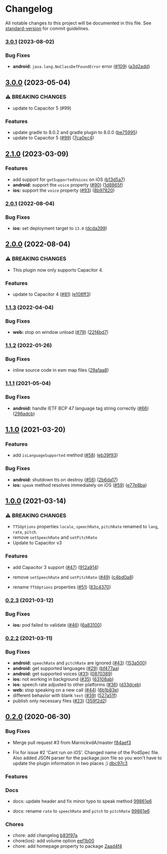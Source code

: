 # Changelog

All notable changes to this project will be documented in this file. See [standard-version](https://github.com/conventional-changelog/standard-version) for commit guidelines.

### [3.0.1](https://github.com/capacitor-community/text-to-speech/compare/v3.0.0...v3.0.1) (2023-08-02)


### Bug Fixes

* **android:** `java.lang.NoClassDefFoundError` error ([#109](https://github.com/capacitor-community/text-to-speech/issues/109)) ([a3d2add](https://github.com/capacitor-community/text-to-speech/commit/a3d2add74e233fbfb09aaeb11e65a2c0e830630e))

## [3.0.0](https://github.com/capacitor-community/text-to-speech/compare/v2.1.0...v3.0.0) (2023-05-04)


### ⚠ BREAKING CHANGES

* update to Capacitor 5 (#99)

### Features

* update gradle to 8.0.2 and gradle plugin to 8.0.0 ([be75995](https://github.com/capacitor-community/text-to-speech/commit/be7599547964f8520eb4a4108ac4702baf805ce7))
* update to Capacitor 5 ([#99](https://github.com/capacitor-community/text-to-speech/issues/99)) ([7ca0ec4](https://github.com/capacitor-community/text-to-speech/commit/7ca0ec46ad3dc86710a22fca672e7bb4ab5eee42))

## [2.1.0](https://github.com/capacitor-community/text-to-speech/compare/v2.0.1...v2.1.0) (2023-03-09)


### Features

* add support for `getSupportedVoices` on iOS ([b13d5a7](https://github.com/capacitor-community/text-to-speech/commit/b13d5a7dc7956e77e5c11b43480901bec544001d))
* **android:** support the `voice` property ([#90](https://github.com/capacitor-community/text-to-speech/issues/90)) ([1d8865f](https://github.com/capacitor-community/text-to-speech/commit/1d8865f3dbe1ab86a840ff46a8b643e08fdd79ea))
* **ios:** support the `voice` property ([#93](https://github.com/capacitor-community/text-to-speech/issues/93)) ([8b97820](https://github.com/capacitor-community/text-to-speech/commit/8b9782066dd0da9336bf9cd69698b602ad867659))

### [2.0.1](https://github.com/capacitor-community/text-to-speech/compare/v2.0.0...v2.0.1) (2022-08-04)


### Bug Fixes

* **ios:** set deployment target to `13.0` ([dcda399](https://github.com/capacitor-community/text-to-speech/commit/dcda399a01d3fdc04eedbdfab4fa49064cba81b7))

## [2.0.0](https://github.com/capacitor-community/text-to-speech/compare/v1.1.3...v2.0.0) (2022-08-04)


### ⚠ BREAKING CHANGES

* This plugin now only supports Capacitor 4.

### Features

* update to Capacitor 4 ([#81](https://github.com/capacitor-community/text-to-speech/issues/81)) ([e108ff3](https://github.com/capacitor-community/text-to-speech/commit/e108ff360ff7735b089321ff637238c22e580df0))

### [1.1.3](https://github.com/capacitor-community/text-to-speech/compare/v1.1.2...v1.1.3) (2022-04-04)


### Bug Fixes

* **web:** stop on window unload ([#79](https://github.com/capacitor-community/text-to-speech/issues/79)) ([22f4bd7](https://github.com/capacitor-community/text-to-speech/commit/22f4bd7c1e9c2e6ce745454e46b9cd16ef2c3c55))

### [1.1.2](https://github.com/capacitor-community/text-to-speech/compare/v1.1.1...v1.1.2) (2022-01-26)


### Bug Fixes

* inline source code in esm map files ([29a1aa8](https://github.com/capacitor-community/text-to-speech/commit/29a1aa8d5256ec1fcd168a0802b616fbd8935a58))

### [1.1.1](https://github.com/capacitor-community/text-to-speech/compare/v1.1.0...v1.1.1) (2021-05-04)


### Bug Fixes

* **android:** handle IETF BCP 47 language tag string correctly ([#66](https://github.com/capacitor-community/text-to-speech/issues/66)) ([296adcb](https://github.com/capacitor-community/text-to-speech/commit/296adcba96641de60aea7cc74c292f2fdd3f7ada))

## [1.1.0](https://github.com/capacitor-community/text-to-speech/compare/v1.0.0...v1.1.0) (2021-03-20)


### Features

* add `isLanguageSupported` method ([#58](https://github.com/capacitor-community/text-to-speech/issues/58)) ([eb39f93](https://github.com/capacitor-community/text-to-speech/commit/eb39f93e31c0ec008a0058b32464b4f43471b322))


### Bug Fixes

* **android:** shutdown tts on destroy ([#56](https://github.com/capacitor-community/text-to-speech/issues/56)) ([2b6da17](https://github.com/capacitor-community/text-to-speech/commit/2b6da17f4f73c9d4443a2cdd325a5f918dd04bc8))
* **ios:** `speak` method resolves immediately on iOS ([#59](https://github.com/capacitor-community/text-to-speech/issues/59)) ([e77e8ba](https://github.com/capacitor-community/text-to-speech/commit/e77e8baf459d197798f16e5034288677d5e41cb1))

## [1.0.0](https://github.com/capacitor-community/text-to-speech/compare/v0.2.3...v1.0.0) (2021-03-14)


### ⚠ BREAKING CHANGES

* `TTSOptions` properties `locale`, `speechRate`, `pitchRate` renamed to `lang`, `rate`, `pitch`.
* remove `setSpeechRate` and `setPitchRate`
* Update to Capacitor v3

### Features

* add Capacitor 3 support ([#47](https://github.com/capacitor-community/text-to-speech/issues/47)) ([912a914](https://github.com/capacitor-community/text-to-speech/commit/912a91455f100aa430d1a108090fb7f8ff2bc8e9))


* remove `setSpeechRate` and `setPitchRate` ([#49](https://github.com/capacitor-community/text-to-speech/issues/49)) ([c4bd0a8](https://github.com/capacitor-community/text-to-speech/commit/c4bd0a85197921f23fd43f3d4a9f6bd2d998183a))
* rename `TTSOptions` properties ([#51](https://github.com/capacitor-community/text-to-speech/issues/51)) ([83c4370](https://github.com/capacitor-community/text-to-speech/commit/83c43708165f5365158eb05eb22e5f69f15b7bef))

### [0.2.3](https://github.com/capacitor-community/text-to-speech/compare/v0.2.2...v0.2.3) (2021-03-12)


### Bug Fixes

* **ios:** pod failed to validate ([#46](https://github.com/capacitor-community/text-to-speech/issues/46)) ([6a83100](https://github.com/capacitor-community/text-to-speech/commit/6a831003d3c29f9fa6a46dc27e20267246b3ec1a))

### [0.2.2](https://github.com/capacitor-community/text-to-speech/compare/v0.2.1...v0.2.2) (2021-03-11)


### Bug Fixes

* **android:** `speechRate` and `pitchRate` are ignored ([#43](https://github.com/capacitor-community/text-to-speech/issues/43)) ([153a500](https://github.com/capacitor-community/text-to-speech/commit/153a500aef2245de61885ce282f7d5111f28b803))
* **android:** get supported languages ([#29](https://github.com/capacitor-community/text-to-speech/issues/29)) ([bf477aa](https://github.com/capacitor-community/text-to-speech/commit/bf477aab9f713413e8b418d809de26a0482524b0))
* **android:** get supported voices ([#31](https://github.com/capacitor-community/text-to-speech/issues/31)) ([0870389](https://github.com/capacitor-community/text-to-speech/commit/087038989a6ba77bcce14506b89172046f754ee7))
* **ios:** not working in background ([#35](https://github.com/capacitor-community/text-to-speech/issues/35)) ([63108ab](https://github.com/capacitor-community/text-to-speech/commit/63108abb6b35ffabb5d04ef9a720267ddad2f33b))
* **ios:** speech rate adjusted to other platforms ([#36](https://github.com/capacitor-community/text-to-speech/issues/36)) ([d33dceb](https://github.com/capacitor-community/text-to-speech/commit/d33dceb2ed132616a1aaa7b40177ea1d7c6321c3))
* **web:** stop speaking on a new call ([#44](https://github.com/capacitor-community/text-to-speech/issues/44)) ([6b1b83e](https://github.com/capacitor-community/text-to-speech/commit/6b1b83e28191b1882bc50f2e103f766c4e5182df))
* different behavior with blank `text` ([#39](https://github.com/capacitor-community/text-to-speech/issues/39)) ([527a51f](https://github.com/capacitor-community/text-to-speech/commit/527a51f7cf6cbc4debec5f239f4479488554d494))
* publish only necessary files ([#23](https://github.com/capacitor-community/text-to-speech/issues/23)) ([359f2d2](https://github.com/capacitor-community/text-to-speech/commit/359f2d203abff1890369bd10a31668ea202a5ae3))

## [0.2.0](https://github.com/capacitor-community/text-to-speech/compare/v0.1.3...v0.2.0) (2020-06-30)

### Bug Fixes

- Merge pull request #3 from MarnickvdA/master [f84aef3](https://github.com/capacitor-community/text-to-speech/commit/f84aef3f25ebfa402b5b0de7006fe7fda7f2e47b)

- Fix for issue #2 'Cant run on iOS'. Changed name of the PodSpec file. Also added JSON parser for the package.json file so you won't have to update the plugin information in two places ;) [dbc97c3](https://github.com/capacitor-community/text-to-speech/commit/dbc97c3e8c44e62b1cff9b3cf3b40d1141c58915)

### Features

### Docs

- docs: update header and fix minor typo to speak method [99861e6](https://github.com/capacitor-community/text-to-speech/commit/99861e6b41609369db978060e398524dd04f4530)

- docs: rename `rate` to `speechRate` and `pitch` to `pitchRate` [99861e6](https://github.com/capacitor-community/text-to-speech/commit/99861e6b41609369db978060e398524dd04f4530)

### Chores

- chore: add changelog [b83f97a](https://github.com/capacitor-community/text-to-speech/commit/b83f97aef2413b174d0cc4b423ab9cf54ab9d4fd)
- chore(ios): add volume option [eef1b00](https://github.com/capacitor-community/text-to-speech/commit/eef1b00a54c3e1570ed6a52bc83b556d4c9930ea)
- chore: add homepage property to package [2aad4f4](https://github.com/capacitor-community/text-to-speech/commit/2aad4f43d47fe9d5f776b9ea672f34ac08d81762)
